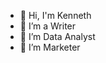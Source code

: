 - 👋 Hi, I'm Kenneth
- 👀 I’m a Writer
- 🌱 I’m Data Analyst
- 💞️ I’m Marketer


<!---
Kenneth-darmanto/Kenneth-darmanto is a ✨ special ✨ repository because its `README.md` (this file) appears on your GitHub profile.
You can click the Preview link to take a look at your changes.
--->
